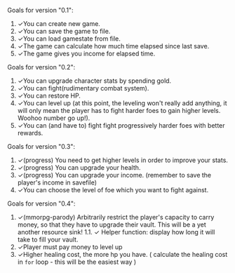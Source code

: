 Goals for version "0.1":
1. ✓You can create new game.
2. ✓You can save the game to file.
3. ✓You can load gamestate from file.
4. ✓The game can calculate how much time elapsed since last save.
5. ✓The game gives you income for elapsed time.

Goals for version "0.2":
1. ✓You can upgrade character stats by spending gold.
2. ✓You can fight(rudimentary combat system).
3. ✓You can restore HP.
4. ✓You can level up (at this point, the leveling won't really add anything, it will only mean the player has to fight harder foes to gain higher levels. Woohoo number go up!).
5. ✓You can (and have to) fight fight progressively harder foes with better rewards.

Goals for version "0.3":
1. ✓(progress) You need to get higher levels in order to improve your stats.
2. ✓(progress) You can upgrade your health.
3. ✓(progress) You can upgrade your income. (remember to save the player's income in savefile)
4. ✓You can choose the level of foe which you want to fight against.

Goals for version "0.4":
1. ✓(mmorpg-parody) Arbitrarily restrict the player's capacity to carry money, so that they have to upgrade their vault. This will be a yet another resource sink!
1.1. ✓ Helper function: display how long it will take to fill your vault.
2. ✓Player must pay money to level up
3. ✓Higher healing cost, the more hp you have. ( calculate the healing cost in `for` loop - this will be the easiest way )
